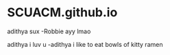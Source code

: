 # SCUACM.github.io
adithya sux -Robbie
ayy lmao

adithya i luv u -adithya
i like to eat bowls of kitty ramen
